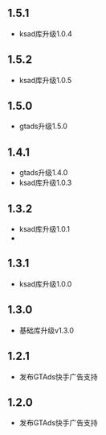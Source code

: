 ## 1.5.1
* ksad库升级1.0.4

## 1.5.2
* ksad库升级1.0.5

## 1.5.0
* gtads升级1.5.0

## 1.4.1
* gtads升级1.4.0
* ksad库升级1.0.3

## 1.3.2
* ksad库升级1.0.1
* 
## 1.3.1
* ksad库升级1.0.0

## 1.3.0

* 基础库升级v1.3.0

## 1.2.1

* 发布GTAds快手广告支持

## 1.2.0

* 发布GTAds快手广告支持
